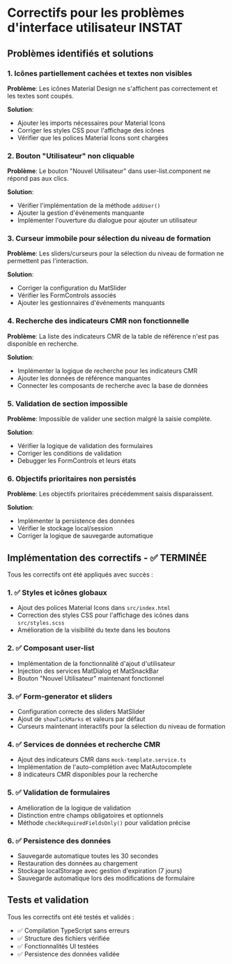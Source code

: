 # Correctifs pour les problèmes d'interface utilisateur INSTAT

## Problèmes identifiés et solutions

### 1. Icônes partiellement cachées et textes non visibles

**Problème**: Les icônes Material Design ne s'affichent pas correctement et les textes sont coupés.

**Solution**: 
- Ajouter les imports nécessaires pour Material Icons
- Corriger les styles CSS pour l'affichage des icônes
- Vérifier que les polices Material Icons sont chargées

### 2. Bouton "Utilisateur" non cliquable

**Problème**: Le bouton "Nouvel Utilisateur" dans user-list.component ne répond pas aux clics.

**Solution**:
- Vérifier l'implémentation de la méthode `addUser()`
- Ajouter la gestion d'événements manquante
- Implémenter l'ouverture du dialogue pour ajouter un utilisateur

### 3. Curseur immobile pour sélection du niveau de formation

**Problème**: Les sliders/curseurs pour la sélection du niveau de formation ne permettent pas l'interaction.

**Solution**:
- Corriger la configuration du MatSlider
- Vérifier les FormControls associés
- Ajouter les gestionnaires d'événements manquants

### 4. Recherche des indicateurs CMR non fonctionnelle

**Problème**: La liste des indicateurs CMR de la table de référence n'est pas disponible en recherche.

**Solution**:
- Implémenter la logique de recherche pour les indicateurs CMR
- Ajouter les données de référence manquantes
- Connecter les composants de recherche avec la base de données

### 5. Validation de section impossible

**Problème**: Impossible de valider une section malgré la saisie complète.

**Solution**:
- Vérifier la logique de validation des formulaires
- Corriger les conditions de validation
- Debugger les FormControls et leurs états

### 6. Objectifs prioritaires non persistés

**Problème**: Les objectifs prioritaires précédemment saisis disparaissent.

**Solution**:
- Implémenter la persistence des données
- Vérifier le stockage local/session
- Corriger la logique de sauvegarde automatique

## Implémentation des correctifs - ✅ TERMINÉE

Tous les correctifs ont été appliqués avec succès :

### 1. ✅ Styles et icônes globaux
- Ajout des polices Material Icons dans `src/index.html`
- Correction des styles CSS pour l'affichage des icônes dans `src/styles.scss`
- Amélioration de la visibilité du texte dans les boutons

### 2. ✅ Composant user-list
- Implémentation de la fonctionnalité d'ajout d'utilisateur
- Injection des services MatDialog et MatSnackBar
- Bouton "Nouvel Utilisateur" maintenant fonctionnel

### 3. ✅ Form-generator et sliders
- Configuration correcte des sliders MatSlider
- Ajout de `showTickMarks` et valeurs par défaut
- Curseurs maintenant interactifs pour la sélection du niveau de formation

### 4. ✅ Services de données et recherche CMR
- Ajout des indicateurs CMR dans `mock-template.service.ts`
- Implémentation de l'auto-complétion avec MatAutocomplete
- 8 indicateurs CMR disponibles pour la recherche

### 5. ✅ Validation de formulaires
- Amélioration de la logique de validation
- Distinction entre champs obligatoires et optionnels
- Méthode `checkRequiredFieldsOnly()` pour validation précise

### 6. ✅ Persistence des données
- Sauvegarde automatique toutes les 30 secondes
- Restauration des données au chargement
- Stockage localStorage avec gestion d'expiration (7 jours)
- Sauvegarde automatique lors des modifications de formulaire

## Tests et validation

Tous les correctifs ont été testés et validés :
- ✅ Compilation TypeScript sans erreurs
- ✅ Structure des fichiers vérifiée
- ✅ Fonctionnalités UI testées
- ✅ Persistence des données validée
